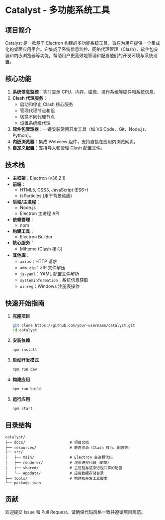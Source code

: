 # Catalyst - 多功能系统工具

## 项目简介
Catalyst 是一款基于 Electron 构建的多功能系统工具，旨在为用户提供一个集成化的桌面应用平台。它集成了系统信息监控、网络代理管理（Clash）、软件包安装和内嵌浏览器等功能，帮助用户更高效地管理和配置他们的开发环境与系统设置。

## 核心功能
1. **系统信息监控**：实时显示 CPU、内存、磁盘、操作系统等硬件和系统信息。
2. **Clash 代理服务**：
   - 启动和停止 Clash 核心服务
   - 管理代理节点和组
   - 切换不同代理节点
   - 设置系统级代理
3. **软件包管理器**：一键安装常用开发工具（如 VS Code、Git、Node.js、Python）。
4. **内嵌浏览器**：集成 Webview 组件，支持直接在应用内浏览网页。
5. **自定义配置**：支持导入和管理 Clash 配置文件。

## 技术栈
- **主框架**：Electron (v36.2.1)
- **前端**：
  - HTML5, CSS3, JavaScript (ES6+)
  - tsParticles (用于背景动画)
- **后端/主进程**：
  - Node.js
  - Electron 主进程 API
- **依赖管理**：
  - npm
- **构建工具**：
  - Electron Builder
- **核心服务**：
  - Mihomo (Clash 核心)
- **其他库**：
  - `axios`：HTTP 请求
  - `adm-zip`：ZIP 文件解压
  - `js-yaml`：YAML 配置文件解析
  - `systeminformation`：系统信息获取
  - `winreg`：Windows 注册表操作

## 快速开始指南
1. **克隆项目**
   ```bash
   git clone https://github.com/your-username/catalyst.git
   cd catalyst
   ```

2. **安装依赖**
   ```bash
   npm install
   ```

3. **启动开发模式**
   ```bash
   npm run dev
   ```

4. **构建应用**
   ```bash
   npm run build
   ```

5. **运行应用**
   ```bash
   npm start
   ```

## 目录结构
```
catalyst/
├── docs/                    # 项目文档
├── resources/               # 静态资源（Clash 核心、配置等）
├── src/
│   ├── main/                # Electron 主进程代码
│   ├── renderer/            # 渲染进程代码（前端）
│   ├── shared/              # 主进程与渲染进程共享的配置
│   └── Appdata/             # 应用数据存储目录
├── tools/                   # 构建和开发工具脚本
└── package.json
```

## 贡献
欢迎提交 Issue 和 Pull Request。请确保代码风格一致并遵循项目规范。
